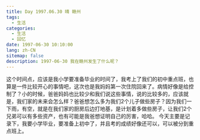 ```yaml
---
title: Day 1997.06.30 晴 赣州
tags:
  - 生活
categories:
  - 生活
  - 回忆
date: 1997-06-30 10:10:00
lang: zh-CN
sitemap: false
description: 1997-06-30 我在赣州发生了什么呢？
---
```

这个时间点，应该是我小学要准备毕业的时间了，我考上了我们的初中重点班，也算是一件比较开心的事情吧，这次也是我妈妈第一次住院回来了。病情好像是给控制了？小的时候，爸爸妈妈也比较少和我们说这些事情，说的比较多的，应该就是，我们家的未来会怎么样？爸爸想怎么多为我们2个儿子做些房子？因为我们一下雨，有空，就是在我们家的厨房后边打地基，是计划着多做些房子，让我们2个兄弟可以有多些资产，也有可能是我爸想证明自己的厉害，哈哈。
今天主要是记录下，我要小学毕业，要准备上初中了，并且考的成绩好像还可以，可以被分到重点班上。